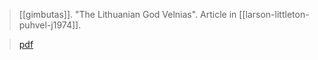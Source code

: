 > [[gimbutas]]. "The Lithuanian God Velnias". Article in [[larson-littleton-puhvel-j1974]]. 

> [pdf](a/gimbutas1974.pdf)